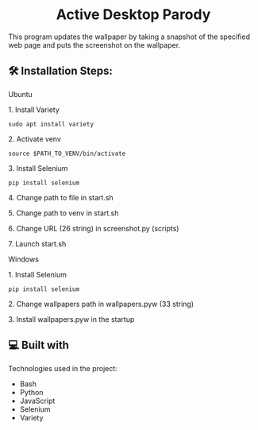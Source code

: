 <h1 align="center" id="title">Active Desktop Parody</h1>

<p id="description">This program updates the wallpaper by taking a snapshot of the specified web page and puts the screenshot on the wallpaper.</p>

<h2>🛠️ Installation Steps:</h2>

<p>Ubuntu</p>
<p>1. Install Variety</p>

```
sudo apt install variety
```

<p>2. Activate venv</p>

```
source $PATH_TO_VENV/bin/activate
```

<p>3. Install Selenium</p>

```
pip install selenium
```

<p>4. Change path to file in start.sh</p>

<p>5. Change path to venv in start.sh</p>

<p>6. Change URL (26 string) in screenshot.py (scripts)</p>

<p>7. Launch start.sh</p>

<p>Windows</p>
  
<p>1. Install Selenium</p>

```
pip install selenium
```
<p>2. Change wallpapers path in wallpapers.pyw (33 string)</p>

<p>3. Install wallpapers.pyw in the startup</p>

<h2>💻 Built with</h2>

Technologies used in the project:

*   Bash
*   Python
*   JavaScript
*   Selenium
*   Variety